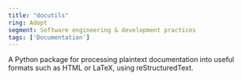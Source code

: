 ```yaml
---
title: "docutils"
ring: Adopt
segment: Software engineering & development practices
tags: ['Documentation']
---
```

A Python package for processing plaintext documentation into useful formats such as HTML or LaTeX, using reStructuredText.
